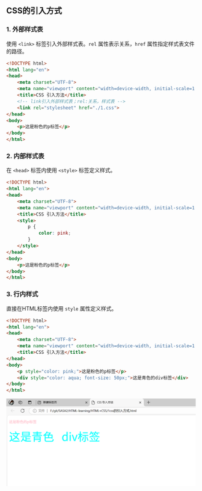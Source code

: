 ## CSS的引入方式

### 1. 外部样式表

使用 `<link>` 标签引入外部样式表。`rel` 属性表示关系，`href` 属性指定样式表文件的路径。

```html
<!DOCTYPE html>
<html lang="en">
<head>
    <meta charset="UTF-8">
    <meta name="viewport" content="width=device-width, initial-scale=1.0">
    <title>CSS 引入方法</title>
    <!-- link引入外部样式表；rel:关系，样式表 -->
    <link rel="stylesheet" href="./1.css">
</head>
<body>
    <p>这是粉色的p标签</p>
</body>
</html>
```

### 2. 内部样式表

在 `<head>` 标签内使用 `<style>` 标签定义样式。

```html
<!DOCTYPE html>
<html lang="en">
<head>
    <meta charset="UTF-8">
    <meta name="viewport" content="width=device-width, initial-scale=1.0">
    <title>CSS 引入方法</title>
    <style>
        p {
            color: pink;
        }
    </style>
</head>
<body>
    <p>这是粉色的p标签</p>
</body>
</html>
```

### 3. 行内样式

直接在HTML标签内使用 `style` 属性定义样式。

```html
<!DOCTYPE html>
<html lang="en">
<head>
    <meta charset="UTF-8">
    <meta name="viewport" content="width=device-width, initial-scale=1.0">
    <title>CSS 引入方法</title>
</head>
<body>
    <p style="color: pink;">这是粉色的p标签</p>
    <div style="color: aqua; font-size: 50px;">这是青色的div标签</div>
</body>
</html>
```
![alt text](image.png)